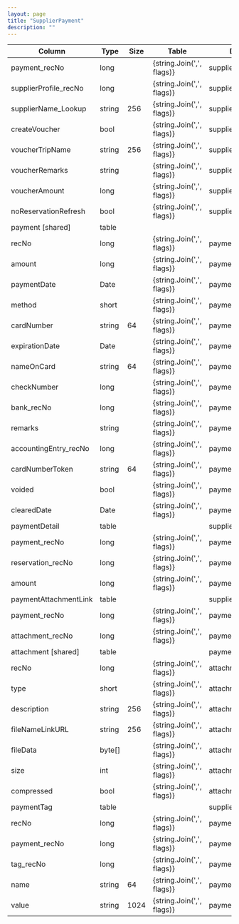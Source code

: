 ```yaml
---
layout: page
title: "SupplierPayment"
description: ""
---
```




| Column | Type | Size | Table | Description |
| ------ | ---- | ---- | ----- | ----------- |
| payment_recNo | long |  | {string.Join(',', flags)} | supplierPayment | 
| supplierProfile_recNo | long |  | {string.Join(',', flags)} | supplierPayment | 
| supplierName_Lookup | string | 256 | {string.Join(',', flags)} | supplierPayment | 
| createVoucher | bool |  | {string.Join(',', flags)} | supplierPayment | 
| voucherTripName | string | 256 | {string.Join(',', flags)} | supplierPayment | 
| voucherRemarks | string |  | {string.Join(',', flags)} | supplierPayment | 
| voucherAmount | long |  | {string.Join(',', flags)} | supplierPayment | 
| noReservationRefresh | bool |  | {string.Join(',', flags)} | supplierPayment | 
| payment  [shared] | table |  |  |  | 
| recNo | long |  | {string.Join(',', flags)} | payment | 
| amount | long |  | {string.Join(',', flags)} | payment | 
| paymentDate | Date |  | {string.Join(',', flags)} | payment | 
| method | short |  | {string.Join(',', flags)} | payment | 
| cardNumber | string | 64 | {string.Join(',', flags)} | payment | 
| expirationDate | Date |  | {string.Join(',', flags)} | payment | 
| nameOnCard | string | 64 | {string.Join(',', flags)} | payment | 
| checkNumber | long |  | {string.Join(',', flags)} | payment | 
| bank_recNo | long |  | {string.Join(',', flags)} | payment | 
| remarks | string |  | {string.Join(',', flags)} | payment | 
| accountingEntry_recNo | long |  | {string.Join(',', flags)} | payment | 
| cardNumberToken | string | 64 | {string.Join(',', flags)} | payment | 
| voided | bool |  | {string.Join(',', flags)} | payment | 
| clearedDate | Date |  | {string.Join(',', flags)} | payment | 
| paymentDetail  | table |  |  | supplierPayment | 
| payment_recNo | long |  | {string.Join(',', flags)} | paymentDetail | 
| reservation_recNo | long |  | {string.Join(',', flags)} | paymentDetail | 
| amount | long |  | {string.Join(',', flags)} | paymentDetail | 
| paymentAttachmentLink  | table |  |  | supplierPayment | 
| payment_recNo | long |  | {string.Join(',', flags)} | paymentAttachmentLink | 
| attachment_recNo | long |  | {string.Join(',', flags)} | paymentAttachmentLink | 
| attachment  [shared] | table |  |  | payment | 
| recNo | long |  | {string.Join(',', flags)} | attachment | 
| type | short |  | {string.Join(',', flags)} | attachment | 
| description | string | 256 | {string.Join(',', flags)} | attachment | 
| fileNameLinkURL | string | 256 | {string.Join(',', flags)} | attachment | 
| fileData | byte[] |  | {string.Join(',', flags)} | attachment | 
| size | int |  | {string.Join(',', flags)} | attachment | 
| compressed | bool |  | {string.Join(',', flags)} | attachment | 
| paymentTag  | table |  |  | supplierPayment | 
| recNo | long |  | {string.Join(',', flags)} | paymentTag | 
| payment_recNo | long |  | {string.Join(',', flags)} | paymentTag | 
| tag_recNo | long |  | {string.Join(',', flags)} | paymentTag | 
| name | string | 64 | {string.Join(',', flags)} | paymentTag | 
| value | string | 1024 | {string.Join(',', flags)} | paymentTag | 



